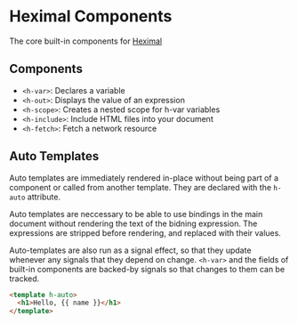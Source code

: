 # Heximal Components

The core built-in components for [Heximal](https://www.npmjs.com/package/heximal)

## Components

- `<h-var>`: Declares a variable
- `<h-out>`: Displays the value of an expression
- `<h-scope>`: Creates a nested scope for h-var variables
- `<h-include>`: Include HTML files into your document
- `<h-fetch>`: Fetch a network resource

## Auto Templates

Auto templates are immediately rendered in-place without being part of a
component or called from another template. They are declared with the `h-auto`
attribute.

Auto templates are neccessary to be able to use bindings in the main document
without rendering the text of the bidning expression. The expressions are
stripped before rendering, and replaced with their values.

Auto-templates are also run as a signal effect, so that they update whenever any
signals that they depend on change. `<h-var>` and the fields of built-in
components are backed-by signals so that changes to them can be tracked.

```html
<template h-auto>
  <h1>Hello, {{ name }}</h1>
</template>
```
